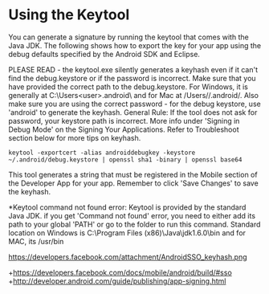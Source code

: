 Using the Keytool
===================

You can generate a signature by running the keytool that comes with the Java JDK. The following shows how to export the key for your app using the debug defaults specified by the Android SDK and Eclipse.

PLEASE READ - the keytool.exe silently generates a keyhash even if it can't find the debug.keystore or if the password is incorrect. Make sure that you have provided the correct path to the debug.keystore. For Windows, it is generally at C:\Users\<user>\.android\ and for Mac at /Users/<user>/.android/. Also make sure you are using the correct password - for the debug keystore, use 'android' to generate the keyhash. General Rule: If the tool does not ask for password, your keystore path is incorrect. More info under 'Signing in Debug Mode' on the Signing Your Applications. Refer to Troubleshoot section below for more tips on keyhash.

```shell
keytool -exportcert -alias androiddebugkey -keystore ~/.android/debug.keystore | openssl sha1 -binary | openssl base64
```
This tool generates a string that must be registered in the Mobile section of the Developer App for your app. Remember to click 'Save Changes' to save the keyhash.

*Keytool command not found error: Keytool is provided by the standard Java JDK. if you get 'Command not found' error, you need to either add its path to your global 'PATH' or go to the folder to run this command. Standard location on Windows is C:\Program Files (x86)\Java\jdk1.6.0\bin and for MAC, its /usr/bin

https://developers.facebook.com/attachment/AndroidSSO_keyhash.png

+https://developers.facebook.com/docs/mobile/android/build/#sso
+http://developer.android.com/guide/publishing/app-signing.html